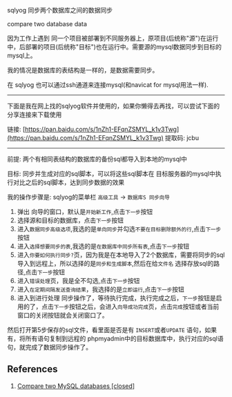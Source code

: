 sqlyog 同步两个数据库之间的数据同步

compare two database data

因为工作上遇到 同一个项目被部署到不同服务器上，原项目(后统称"源")在运行中，后部署的项目(后统称"目标")也在运行中。需要源的mysql数据同步到目标的mysql上。

我的情况是数据库的表结构是一样的，是数据需要同步。

在 sqlyog 也可以通过ssh通道来连接mysql(和navicat for mysql用法一样).

-------

下面是我在网上找的sqlyog软件并使用的，如果你懒得去再找，可以尝试下面的分享连接来下载使用

链接: [https://pan.baidu.com/s/1nZh1-EFqnZSMYL_k1v3Twg](https://pan.baidu.com/s/1nZh1-EFqnZSMYL_k1v3Twg) 提取码: jcbu 



------

前提: 两个有相同表结构的数据库的备份sql都导入到本地的mysql中

目标: 同步并生成对应的sql脚本，可以将这些sql脚本在 目标服务器的mysql中执行对比之后的sql脚本，达到同步数据的效果



我的操作步骤是: sqlyog的菜单栏 `高级工具` -> `数据库S 同步向导`

1. 弹出 向导的窗口，默认是`开始新工作`,点击`下一步`按钮
2. 选择源和目标的数据库，点击`下一步`按钮
3. 进入`数据同步高级选项`,我选的是`单向同步`并勾选`不要在目标删除额外的行`,点击`下一步`按钮
4. 进入`选择想要同步的表`,我选的是`在数据库中同步所有表`,点击`下一步`按钮
5. 进入`你要如何执行同步?`页，因为我是在本地导入了2个数据库，需要将同步的sql导入到远程上，所以选择的是`同步和生成脚本`,然后在给`文件名` 选择存放sql的路径,点击`下一步`按钮
6. 进入`错误处理`页，我是全不勾选,点击`下一步`按钮
7. 进入`在定期间隔发送查询结果`，我选择的是`立即运行`,点击`下一步`按钮
8. 进入到进行处理 同步操作了，等待执行完成，执行完成之后，`下一步`按钮是启用的了，点击`下一步`按钮之后，会进入`向导成功完成`页，点击`完成`按钮或者当前窗口的关闭按钮就会关闭窗口了。

然后打开第5步保存的sql文件，看里面是否是有 `INSERT`或者`UPDATE` 语句，如果有，将所有语句复制到远程的 phpmyadmin中的目标数据库中，执行对应的sql语句，就完成了数据同步操作了。



## References

1. [Compare two MySQL databases [closed]](https://stackoverflow.com/a/5516218)
